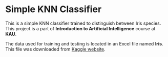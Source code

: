 # Simple KNN Classifier
This is a simple KNN classifier trained to distinguish between Iris species.\
This project is a part of **Introduction to Artificial Intelligence** course at **KAU**.

The data used for training and testing is located in an Excel file named
**Iris**. This file was downloaded from
[Kaggle website](https://www.kaggle.com/skalskip/iris-data-visualization-and-knn-classification/data).
